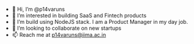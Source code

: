 - 👋 Hi, I’m @p14varuns
- 👀 I’m interested in building SaaS and Fintech products
- 🌱 I’m build using NodeJS stack. I am a Product Manager in my day job.
- 💞️ I’m looking to collaborate on new startups
- 📫 Reach me at p14varuns@iima.ac.in

<!---
p14varuns/p14varuns is a ✨ special ✨ repository because its `README.md` (this file) appears on your GitHub profile.
You can click the Preview link to take a look at your changes.
--->
